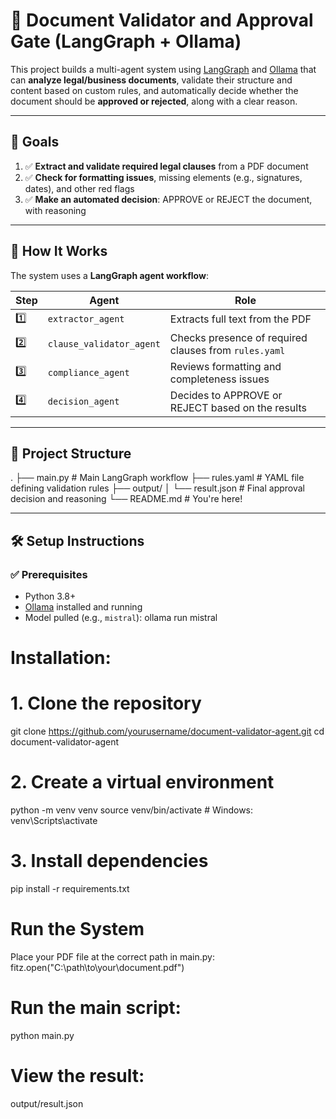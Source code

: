 # 📑 Document Validator and Approval Gate (LangGraph + Ollama)

This project builds a multi-agent system using [LangGraph](https://github.com/langgraph-ai/langgraph) and [Ollama](https://ollama.com) that can **analyze legal/business documents**, validate their structure and content based on custom rules, and automatically decide whether the document should be **approved or rejected**, along with a clear reason.

---

## 🎯 Goals

1. ✅ **Extract and validate required legal clauses** from a PDF document  
2. ✅ **Check for formatting issues**, missing elements (e.g., signatures, dates), and other red flags  
3. ✅ **Make an automated decision**: APPROVE or REJECT the document, with reasoning

---

## 🧠 How It Works

The system uses a **LangGraph agent workflow**:

| Step | Agent | Role |
|------|-------|------|
| 1️⃣ | `extractor_agent` | Extracts full text from the PDF |
| 2️⃣ | `clause_validator_agent` | Checks presence of required clauses from `rules.yaml` |
| 3️⃣ | `compliance_agent` | Reviews formatting and completeness issues |
| 4️⃣ | `decision_agent` | Decides to APPROVE or REJECT based on the results |

---

## 📁 Project Structure
.
├── main.py # Main LangGraph workflow
├── rules.yaml # YAML file defining validation rules
├── output/
│ └── result.json # Final approval decision and reasoning
└── README.md # You're here!


---

## 🛠️ Setup Instructions

### ✅ Prerequisites

- Python 3.8+
- [Ollama](https://ollama.com) installed and running
- Model pulled (e.g., `mistral`):
  ollama run mistral

# Installation:
# 1. Clone the repository
git clone https://github.com/yourusername/document-validator-agent.git
cd document-validator-agent

# 2. Create a virtual environment
python -m venv venv
source venv/bin/activate  # Windows: venv\Scripts\activate

# 3. Install dependencies
pip install -r requirements.txt

# Run the System
Place your PDF file at the correct path in main.py:
fitz.open("C:\\path\\to\\your\\document.pdf")

# Run the main script:
python main.py

# View the result:
output/result.json










